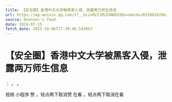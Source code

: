 ```yaml
---
title: 【安全圈】香港中文大学被黑客入侵，泄露两万师生信息
url: https://mp.weixin.qq.com/s?__biz=MzIzMzE4NDU1OQ==&mid=2652062820&idx=1&sn=7a8050db86a4be5139614e0c54f637fd
source: Doonsec's feed
date: 2024-07-15
fetch_date: 2025-10-06T17:39:46.543053
---
```


# 【安全圈】香港中文大学被黑客入侵，泄露两万师生信息

：
，
。

视频
小程序
赞
，轻点两下取消赞
在看
，轻点两下取消在看
